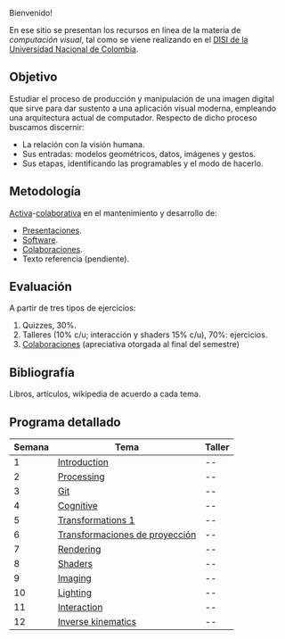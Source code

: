 Bienvenido!

En ese sitio se presentan los recursos en línea de la materia de _computación visual_, tal como se viene realizando
en el [DISI de la Universidad Nacional de Colombia](http://www.ingenieria.unal.edu.co/dependencias/departamentos/departamento-de-ingenieria-de-sistemas-e-industrial).

## Objetivo

Estudiar el proceso de producción y manipulación de una imagen digital que sirve para dar sustento a una aplicación visual moderna, empleando una arquitectura actual de computador. Respecto de dicho proceso buscamos discernir:

* La relación con la visión humana.
* Sus entradas: modelos geométricos, datos, imágenes y gestos.
* Sus etapas, identificando las programables y el modo de hacerlo.

## Metodología

[Activa](https://en.wikipedia.org/wiki/Active_learning)-[colaborativa](https://github.com/VisualComputing/Introduction) en el mantenimiento y desarrollo de:

* [Presentaciones](https://github.com/orgs/VisualComputing/teams/presentations/repositories).
* [Software](https://github.com/remixlab/proscene).
* [Colaboraciones](collaborations.md).
* Texto referencia (pendiente).

## Evaluación

A partir de tres tipos de ejercicios:

1. Quizzes, 30%.
2. Talleres (10% c/u; interacción y shaders 15% c/u), 70%: ejercicios.
3. [Colaboraciones](collaborations.md) (apreciativa otorgada al final del semestre)

<!---  
Observaciones:

* Los quizzes se evaluan cuantitativamente.
* Los talleres, cualitativamente como _completados_.
* Un taller se completa mediante sustentación oral _in situ_.
--->

## Bibliografía

Libros, artículos, wikipedia de acuerdo a cada tema.

## Programa detallado

| Semana | Tema                                                                    | Taller                                                       |
|--------|-------------------------------------------------------------------------|--------------------------------------------------------------|
| 1      | [Introduction](https://github.com/VisualComputing/Introduction)         | --                                                           |
| 2      | [Processing](https://processing.org/)                                   | --                                                           |
| 3      | [Git](https://github.com/VisualComputing/git)                           | --                                                           |
| 4      | [Cognitive](https://github.com/VisualComputing/Cognitive)               | --                                                           |
| 5      | [Transformations 1](https://github.com/VisualComputing/Transformations) | --                                                           |
| 6      | [Transformaciones de proyección](http://visualcomputing.github.io/Transformations/#/7) | --                                            |
| 7      | [Rendering](https://github.com/VisualComputing/Rendering)               | --                                                           |
| 8      | [Shaders](https://github.com/VisualComputing/Shaders)                   | --                                                           |
| 9      | [Imaging](https://github.com/VisualComputing/Shaders)                   | --                                                           |
| 10     | [Lighting](https://github.com/VisualComputing/Shaders)                  | --                                                           |
| 11     | [Interaction](https://github.com/VisualComputing/Interaction)           | --                                                           |
| 12     | [Inverse kinematics](https://github.com/VisualComputing/Interaction)    | --                                                           |
